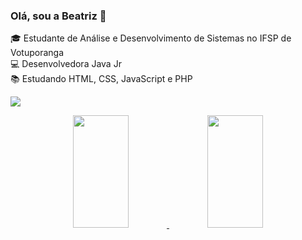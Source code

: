 ### Olá, sou a Beatriz 👋
🎓 Estudante de Análise e Desenvolvimento de Sistemas no IFSP de Votuporanga <br/>
💻 Desenvolvedora Java Jr <br/>
📚 Estudando HTML, CSS, JavaScript e PHP <br/>

<a href="https://www.linkedin.com/in/beatriz-o/" target="_blank"><img src="https://img.shields.io/badge/-LinkedIn-%230077B5?style=for-the-badge&logo=linkedin&logoColor=white" target="_blank"></a>

<div align="center">
  <a href="https://github.com/beatriz-o">
  <img width="42%" height="180em" src="https://github-readme-stats.vercel.app/api?username=beatriz-o&show_icons=true&theme=dracula&include_all_commits=true&count_private=true"/>
  <img width="42%" height="180em" src="https://github-readme-stats.vercel.app/api/top-langs/?username=beatriz-o&layout=compact&langs_count=7&theme=dracula"/>
</div>
  

  
<!--
**beatriz-o/beatriz-o** is a ✨ _special_ ✨ repository because its `README.md` (this file) appears on your GitHub profile.

Here are some ideas to get you started:

- 🔭 I’m currently working on ...
- 🌱 Sou estudante de Análise e Desenvolvimento de Sistemas no IFSP de Votuporanga
- 👯 I’m looking to collaborate on ...
- 🤔 I’m looking for help with ...
- 💬 Ask me about ...
- 📫 How to reach me: ...
- 😄 Pronouns: ...
- ⚡ Fun fact: ...
-->
